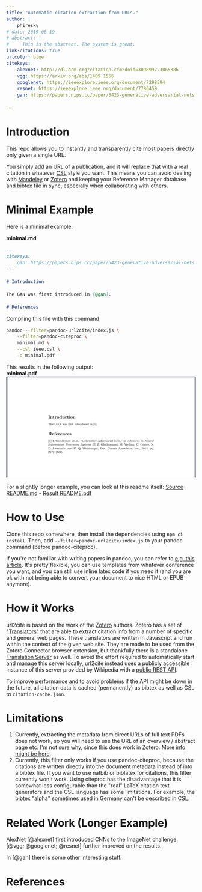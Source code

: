 ```yaml
---
title: "Automatic citation extraction from URLs."
author: |
    phiresky
# date: 2019-08-19
# abstract: |
#     This is the abstract. The system is great.
link-citations: true
urlcolor: blue
citekeys:
    alexnet: http://dl.acm.org/citation.cfm?doid=3098997.3065386
    vgg: https://arxiv.org/abs/1409.1556
    googlenet: https://ieeexplore.ieee.org/document/7298594
    resnet: https://ieeexplore.ieee.org/document/7780459
    gan: https://papers.nips.cc/paper/5423-generative-adversarial-nets

---
```


# Introduction

This repo allows you to instantly and transparently cite most papers directly only given a single URL.

You simply add an URL of a publication, and it will replace that with a real citation in whatever [CSL](https://citationstyles.org/) style you want. This means you can avoid dealing with [Mandeley](https://www.mendeley.com/) or [Zotero](https://www.zotero.org/) and keeping your Reference Manager database and bibtex file in sync, especially when collaborating with others.

# Minimal Example

Here is a minimal example:

**minimal.md**

``` {.markdown .number-lines}
---
citekeys:
    gan: https://papers.nips.cc/paper/5423-generative-adversarial-nets
---

# Introduction

The GAN was first introduced in [@gan].

# References
```

Compiling this file with this command

```bash
pandoc --filter=pandoc-url2cite/index.js \
    --filter=pandoc-citeproc \
    minimal.md \
    --csl ieee.csl \
    -o minimal.pdf
```

This results in the following output:  
**minimal.pdf**  
![](example/minimal.png)

For a slightly longer example, you can look at this readme itself: [Source README.md](https://raw.githubusercontent.com/phiresky/pandoc-url2cite/master/README.md) - [Result README.pdf](https://github.com/phiresky/pandoc-url2cite/blob/master/README.pdf)

# How to Use

Clone this repo somewhere, then install the dependencies using `npm ci install`. Then, add `--filter=pandoc-url2cite/index.js` to your pandoc command (before pandoc-citeproc).

If you're not familiar with writing papers in pandoc, you can refer to [e.g. this article](https://opensource.com/article/18/9/pandoc-research-paper). It's pretty flexible, you can use templates from whatever conference you want, and you can still use inline latex code if you need it (and you are ok with not being able to convert your document to nice HTML or EPUB anymore).

# How it Works

url2cite is based on the work of the [Zotero](https://www.zotero.org/) authors. Zotero has a set of ["Translators"](https://www.zotero.org/support/dev/translators) that are able to extract citation info from a number of specific and general web pages. These translators are written in Javascript and run within the context of the given web site. They are made to be used from the Zotero Connector browser extension, but thankfully there is a standalone [Translation Server](https://github.com/zotero/translation-server) as well. To avoid the effort required to automatically start and manage this server locally, url2cite instead uses a publicly accessible instance of this server provided by Wikipedia with a [public REST API](https://www.mediawiki.org/wiki/Citoid/API).

To improve performance and to avoid problems if the API might be down in the future, all citation data is cached (permanently) as bibtex as well as CSL to `citation-cache.json`.

# Limitations

1. Currently, extracting the metadata from direct URLs of full text PDFs does not work, so you will need to use the URL of an overview / abstract page etc. I'm not sure why, since this does work in Zotero. [More info might be here](https://github.com/zotero/translation-server/issues/70).
2. Currently, this filter only works if you use pandoc-citeproc, because the citations are written directly into the document metadata instead of into a bibtex file. If you want to use natbib or biblatex for citations, this filter currently won't work. Using citeproc has the disadvantage that it is somewhat less configurable than the "real" LaTeX citation text generators and the CSL language has some limitations. For example, the [bibtex "alpha"](https://www.overleaf.com/learn/latex/Bibtex_bibliography_styles) sometimes used in Germany can't be described in CSL.

# Related Work (Longer Example)

AlexNet [@alexnet] first introduced CNNs to the ImageNet challenge. [@vgg; @googlenet; @resnet] further improved on the results.

In [@gan] there is some other interesting stuff.

# References

